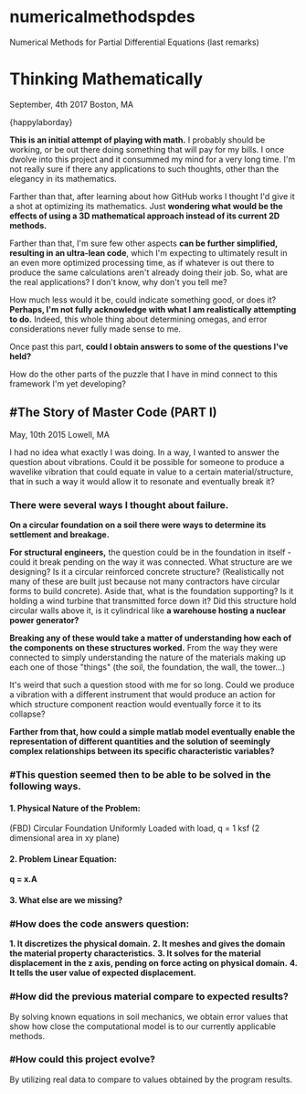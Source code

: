 # numericalmethodspdes
Numerical Methods for Partial Differential Equations (last remarks)

<h1> Thinking Mathematically </h1>
<p> September, 4th 2017 
Boston, MA </p> 

 {happylaborday}
 
<b></b>
 
<p> <b>This is an initial attempt of playing with math.</b> I probably should be working, or be out there doing something that will pay for my bills. I once dwolve into this project and it consummed my mind for a very long time. I'm not really sure if there any applications to such thoughts, other than the elegancy in its mathematics.</p> 

Farther than that, after learning about how GitHub works I thought I'd give it a shot at optimizing its mathematics. 
Just <b>wondering what would be the effects of using a 3D mathematical approach instead of its current 2D methods.</b>

Farther than that, I'm sure few other aspects <b>can be further simplified, resulting in an ultra-lean code</b>, which I'm expecting to ultimately result in an even more optimized processing time, as if whatever is out there to produce the same calculations aren't already doing their job. So, what are the real applications? I don't know, why don't you tell me?

How much less would it be, could indicate something good, or does it?
<b>Perhaps, I'm not fully acknowledge with what I am realistically attempting to do.</b>
Indeed, this whole thing about determining omegas, and error considerations never fully made sense to me.

Once past this part, <b>could I obtain answers to some of the questions I've held?</b>

How do the other parts of the puzzle that I have in mind connect to this framework I'm yet developing?</p> 

<h2> #The Story of Master Code (PART I) </h2>
May, 10th 2015
Lowell, MA

<p> I had no idea what exactly I was doing. In a way, I wanted to answer the question about vibrations.
Could it be possible for someone to produce a wavelike vibration that could equate in value to a certain material/structure, that in such a way it would allow it to resonate and eventually break it?</p> 

<h3>There were several ways I thought about failure. </h3>

<b>On a circular foundation on a soil there were ways to determine its settlement and breakage.</b>

<b>For structural engineers,</b> the question could be in the foundation in itself - could it break pending on the way it was connected. What structure are we designing? Is it a circular reinforced concrete structure? (Realistically not many of these are built just because not many contractors have circular forms to build concrete). Aside that, what is the foundation supporting? Is it holding a wind turbine that transmitted force down it? Did this structure hold circular walls above it, is it cylindrical like <b>a warehouse hosting a nuclear power generator?</b>

<b>Breaking any of these would take a matter of understanding how each of the components on these structures worked.</b> From the way they were connected to simply understanding the nature of the materials making up each one of those "things" (the soil, the foundation, the wall, the tower...)

It's weird that such a question stood with me for so long. Could we produce a vibration with a different instrument that would produce an action for which structure component reaction would eventually force it to its collapse?

<b>Farther from that, how could a simple matlab model eventually enable the representation of different quantities and the solution of seemingly complex relationships between its specific characteristic variables?</b>

<h3> #This question seemed then to be able to be solved in the following ways. </h3>

<h4> 1. Physical Nature of the Problem: </h4>

(FBD) Circular Foundation Uniformly Loaded with load, q = 1 ksf (2 dimensional area in xy plane)

<h4>2. Problem Linear Equation:</h4>

<b>q = x.A</b>

<h4>3. What else are we missing? </h4>

<h3> #How does the code answers question: </h3>

<b>1. It discretizes the physical domain.</b>
<b>2. It meshes and gives the domain the material property characteristics.</b>
<b>3. It solves for the material displacement in the z axis, pending on force acting on physical domain.</b>
<b>4. It tells the user value of expected displacement.</b>

<h3> #How did the previous material compare to expected results? </h3>
By solving known equations in soil mechanics, we obtain error values that show how close the computational model is to our currently applicable methods. 

<h3> #How could this project evolve? </h3>
By utilizing real data to compare to values obtained by the program results.
